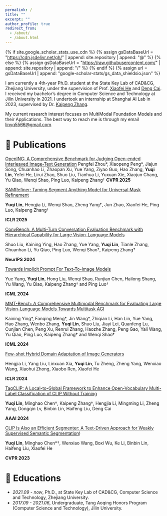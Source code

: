 ```yaml
---
permalink: /
title: ""
excerpt: ""
author_profile: true
redirect_from: 
  - /about/
  - /about.html
---
```


{% if site.google_scholar_stats_use_cdn %}
{% assign gsDataBaseUrl = "https://cdn.jsdelivr.net/gh/" | append: site.repository | append: "@" %}
{% else %}
{% assign gsDataBaseUrl = "https://raw.githubusercontent.com/" | append: site.repository | append: "/" %}
{% endif %}
{% assign url = gsDataBaseUrl | append: "google-scholar-stats/gs_data_shieldsio.json" %}

<span class='anchor' id='about-me'></span>

I am currently a 4th-year Ph.D. student at the State Key Lab of CAD&CG, Zhejiang University, under the supervision of Prof. [Xiaofei He](https://scholar.google.com/citations?user=QLLFowsAAAAJ&hl=zh-CN) and [Deng Cai](https://scholar.google.com/citations?user=vzxDyJoAAAAJ&hl=zh-CN). I received my bachelor’s degree in Computer Science and Technology at Jilin University in 2021. I undertook an internship at Shanghai AI Lab in 2023, supervised by Dr. [Kaipeng Zhang](https://scholar.google.com/citations?user=4OqZBmYAAAAJ&hl=zh-CN&oi=ao).

My current research interest focuses on MultiModal Foundation Models and their Applications. The best way to reach me is through my email linyq5566@gmail.com.



# 📝 Publications 

[OpenING: A Comprehensive Benchmark for Judging Open-ended Interleaved Image-Text Generation](https://opening-benchmark.github.io/)
Pengfei Zhou*, Xiaopeng Peng*, Jiajun Song, Chuanhao Li, Zhaopan Xu, Yue Yang, Ziyao Guo, Hao Zhang, **Yuqi Lin**, Yefei He, Lirui Zhao, Shuo Liu, Tianhua Li, Yuxuan Xie, Xiaojun Chang, Yu Qiao, Wenqi Shao, Ping Luo, Kaipeng Zhang†
**CVPR 2025**




[SAMRefiner: Taming Segment Anything Model for Universal Mask Refinement](https://openreview.net/forum?id=JlDx2xp01W)

**Yuqi Lin**, Hengjia Li, Wenqi Shao, Zheng Yang†, Jun Zhao, Xiaofei He, Ping Luo, Kaipeng Zhang†

**ICLR 2025**




[ConvBench: A Multi-Turn Conversation Evaluation Benchmark with Hierarchical Capability for Large Vision-Language Models](https://arxiv.org/pdf/2403.20194)

Shuo Liu, Kaining Ying, Hao Zhang, Yue Yang, **Yuqi Lin**, Tianle Zhang, Chuanhao Li, Yu Qiao, Ping Luo, Wenqi Shao†, Kaipeng Zhang†

**NeurIPS 2024**



[Towards Implicit Prompt For Text-To-Image Models](https://arxiv.org/abs/2403.02118)

Yue Yang, **Yuqi Lin**, Hong Liu, Wenqi Shao, Runjian Chen, Hailong Shang, Yu Wang, Yu Qiao, Kaipeng Zhang† and Ping Luo†

**ICML 2024**




[MMT-Bench: A Comprehensive Multimodal Benchmark for Evaluating Large Vision-Language Models Towards Multitask AGI](https://arxiv.org/pdf/2404.16006)

Kaining Ying*, Fanqing Meng*, Jin Wang*, Zhiqian Li, Han Lin, Yue Yang, Hao Zhang, Wenbo Zhang, **Yuqi Lin**, Shuo Liu, Jiayi Lei, Quanfeng Lu, Cunjian Chen, Peng Xu, Renrui Zhang, Haozhe Zhang, Peng Gao, Yali Wang, Yu Qiao, Ping Luo, Kaipeng Zhang† and Wenqi Shao†

**ICML 2024**




[Few-shot Hybrid Domain Adaptation of Image Generators](https://arxiv.org/abs/2310.19378)

Hengjia Li, Yang Liu, Linxuan Xia, **Yuqi Lin**, Tu Zheng, Zheng Yang, Wenxiao Wang, Xiaohui Zhong, Xiaobo Ren, Xiaofei He

**ICLR 2024**



[TagCLIP: A Local-to-Global Framework to Enhance Open-Vocabulary Multi-Label Classification of CLIP Without Training](https://ojs.aaai.org/index.php/AAAI/article/view/28139)

**Yuqi Lin**, Minghao Chen†, Kaipeng Zhang†, Hengjia Li, Mingming Li, Zheng Yang, Dongqin Lv, Binbin Lin, Haifeng Liu, Deng Cai

**AAAI 2024**




[CLIP Is Also an Efficient Segmenter: A Text-Driven Approach for Weakly Supervised Semantic Segmentation](https://openaccess.thecvf.com/content/CVPR2023/html/Lin_CLIP_Is_Also_an_Efficient_Segmenter_A_Text-Driven_Approach_for_CVPR_2023_paper.html))

**Yuqi Lin**, Minghao Chen*†, Wenxiao Wang, Boxi Wu, Ke Li, Binbin Lin, Haifeng Liu, Xiaofei He

**CVPR 2023**



# 📖 Educations
- *2021.09 - now*, Ph.D., at State Key Lab of CAD&CG, Computer Science and Technology, Zhejiang University. 
- *2017.09 - 2021.06*, Undergraduate, Tang Aoqing Honors Program (Computer Science and Technology), Jilin University.
